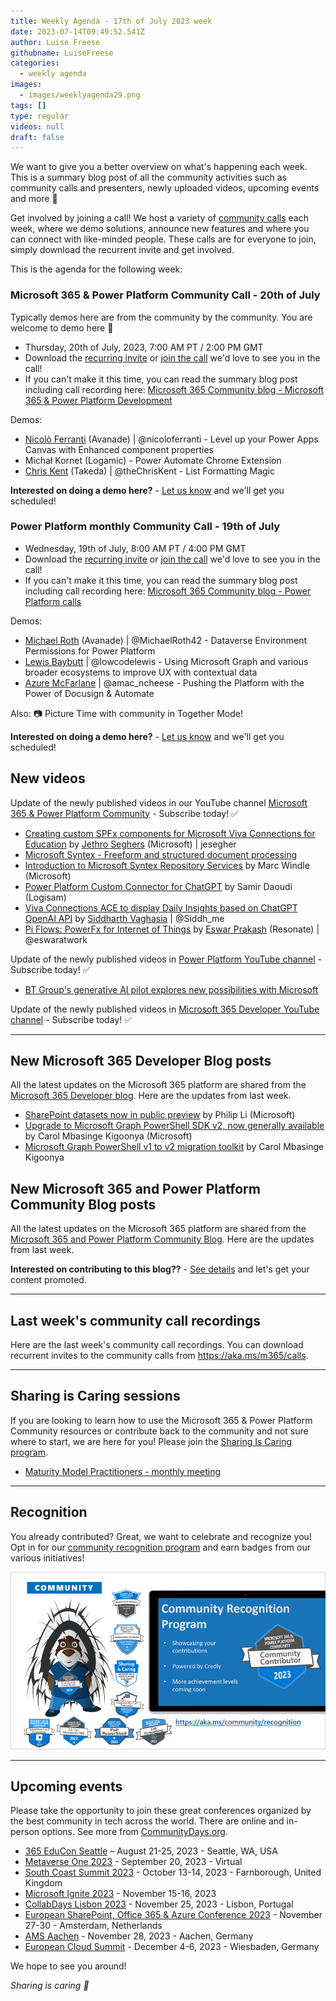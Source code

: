 ```yaml
---
title: Weekly Agenda - 17th of July 2023 week
date: 2023-07-14T09:49:52.541Z
author: Luise Freese
githubname: LuiseFreese
categories:
  - weekly agenda
images:
  - images/weeklyagenda29.png
tags: []
type: regular
videos: null
draft: false
---
```


We want to give you a better overview on what's happening each week. This is a summary blog post of all the community activities such as community calls and presenters, newly uploaded videos, upcoming events and more 🚀

Get involved by joining a call! We host a variety of [community calls](https://aka.ms/community/calls) each week, where we demo solutions, announce new features and where you can connect with like-minded people. These calls are for everyone to join, simply download the recurrent invite and get involved.

This is the agenda for the following week:

### Microsoft 365 & Power Platform Community Call - 20th of July

Typically demos here are from the community by the community. You are welcome to demo here 👋

* Thursday, 20th of July, 2023, 7:00 AM PT / 2:00 PM GMT
* Download the [recurring invite](https://aka.ms/spdev-sig-call) or [join the call](https://aka.ms/spdev-sig-call-join) we'd love to see you in the call!
* If you can't make it this time, you can read the summary blog post including call recording here: [Microsoft 365 Community blog - Microsoft 365 & Power Platform Development](https://pnp.github.io/blog/categories/microsoft-365-and-power-platform-development-community-call/)

Demos: 

* [Nicolò Ferranti](https://twitter.com/nicoloferranti) (Avanade) | @nicoloferranti - Level up your Power Apps Canvas with Enhanced component properties
* Michał Kornet (Logamic) - Power Automate Chrome Extension
* [Chris Kent](https://twitter.com/theChrisKent) (Takeda) | @theChrisKent - List Formatting Magic


**Interested on doing a demo here?** - [Let us know](https://aka.ms/community/request/demo) and we'll get you scheduled! 


### Power Platform monthly Community Call - 19th of July

* Wednesday, 19th of July, 8:00 AM PT / 4:00 PM GMT
* Download the [recurring invite](https://aka.ms/powerplatformcommunitycall) or [join the call](https://aka.ms/PowerPlatformMonthlyCall) we'd love to see you in the call!
* If you can't make it this time, you can read the summary blog post including call recording here: [Microsoft 365 Community blog - Power Platform calls](https://pnp.github.io/blog/categories/power-apps-community-call/)

Demos: 

* [Michael Roth](https://twitter.com/michaelroth42) (Avanade) | @MichaelRoth42 - Dataverse Environment Permissions for Power Platform
* [Lewis Baybutt](https://twitter.com/lowcodelewis) | @lowcodelewis - Using Microsoft Graph and various broader ecosystems to improve UX with contextual data
* [Azure McFarlane](https://twitter.com/amac_ncheese) | @amac_ncheese - Pushing the Platform with the Power of Docusign & Automate

Also: 📷 Picture Time with community in Together Mode!

**Interested on doing a demo here?** - [Let us know](https://aka.ms/community/request/demo) and we'll get you scheduled!

## New videos 

Update of the newly published videos in our YouTube channel [Microsoft 365 & Power Platform Community](https://www.youtube.com/channel/UC_mKdhw-V6CeCM7gTo_Iy7w) - Subscribe today! ✅

* [Creating custom SPFx components for Microsoft Viva Connections for Education](https://www.youtube.com/watch?v=OfaDltpRMRw&t=8s) by [Jethro Seghers](https://github.com/jesegher) (Microsoft) | jesegher
* [Microsoft Syntex - Freeform and structured document processing](https://www.youtube.com/watch?v=wIAYZOaXzm4&t=2s)
* [Introduction to Microsoft Syntex Repository Services](https://www.youtube.com/watch?v=zmWuIdloIqQ&t=4s) by Marc Windle (Microsoft)
* [Power Platform Custom Connector for ChatGPT](https://www.youtube.com/watch?v=mEmldgTDS6A&t=4s) by Samir Daoudi (Logisam)
* [Viva Connections ACE to display Daily Insights based on ChatGPT OpenAI API](https://www.youtube.com/watch?v=Zgh1CQGmi00&t=5s) by [Siddharth Vaghasia](https://twitter.com/siddh_me) | @Siddh_me
* [Pi Flows: PowerFx for Internet of Things](https://www.youtube.com/watch?v=2v2lKVC0Mlg&t=8s) by [Eswar Prakash](https://twitter.com/eswaratwork) (Resonate) | @eswaratwork

Update of the newly published videos in [Power Platform YouTube channel](https://www.youtube.com/@mspowerplatform) - Subscribe today! ✅

* [BT Group's generative AI pilot explores new possibilities with Microsoft](https://www.youtube.com/watch?v=_kMtoFkXwUo)

Update of the newly published videos in [Microsoft 365 Developer YouTube channel](https://www.youtube.com/@Microsoft365Developer) - Subscribe today! ✅

---

## New Microsoft 365 Developer Blog posts

All the latest updates on the Microsoft 365 platform are shared from the [Microsoft 365 Developer blog](https://devblogs.microsoft.com/microsoft365dev/). Here are the updates from last week.

* [SharePoint datasets now in public preview](https://devblogs.microsoft.com/microsoft365dev/sharepoint-datasets-now-in-public-preview/) by Philip Li (Microsoft)
* [Upgrade to Microsoft Graph PowerShell SDK v2, now generally available](https://devblogs.microsoft.com/microsoft365dev/upgrade-to-microsoft-graph-powershell-sdk-v2-now-generally-available/) by Carol Mbasinge Kigoonya (Microsoft)
* [Microsoft Graph PowerShell v1 to v2 migration toolkit](https://devblogs.microsoft.com/microsoft365dev/microsoft-graph-powershell-v1-to-v2-migration-toolkit/) by Carol Mbasinge Kigoonya


## New Microsoft 365 and Power Platform Community Blog posts

All the latest updates on the Microsoft 365 platform are shared from the [Microsoft 365 and Power Platform Community Blog](https://pnp.github.io/blog/). Here are the updates from last week.


**Interested on contributing to this blog??** - [See details](https://pnp.github.io/blog/post/contribute-blog/) and let's get your content promoted.

---

## Last week's community call recordings

Here are the last week's community call recordings. You can download recurrent invites to the community calls from https://aka.ms/m365/calls.

---

## Sharing is Caring sessions

If you are looking to learn how to use the Microsoft 365 & Power Platform Community resources or contribute back to the community and not sure where to start, we are here for you! Please join the [Sharing Is Caring program](https://pnp.github.io/sharing-is-caring/).

* [Maturity Model Practitioners - monthly meeting](https://aka.ms/mm4m365/invite)

---

## Recognition

You already contributed? Great, we want to celebrate and recognize you! Opt in for our [community recognition program](https://pnp.github.io/recognitionprogram/) and earn badges from our various initiatives! 

![together-221201.png](images/community-recognization-program.png)

---

## Upcoming events

Please take the opportunity to join these great conferences organized by the best community in tech across the world. There are online and in-person options. See more from [CommunityDays.org](https://www.communitydays.org/).

* [365 EduCon Seattle](https://365educon.com/Seattle/) – August 21-25, 2023 - Seattle, WA, USA
* [Metaverse One 2023](https://www.communitydays.org/event/2023-09-20/metaverse-one-2023) - September 20, 2023 - Virtual
* [South Coast Summit 2023](https://www.southcoastsummit.com/) - October 13-14, 2023 - Farnborough, United Kingdom
* [Microsoft Ignite 2023](https://ignite.microsoft.com/) - November 15-16, 2023
* [CollabDays Lisbon 2023](https://www.collabdays.org/2023-lisbon/) - November 25, 2023 - Lisbon, Portugal
* [European SharePoint, Office 365 & Azure Conference 2023](https://www.sharepointeurope.com/) - November 27-30 - Amsterdam, Netherlands
* [AMS Aachen](https://www.communitydays.org/event/2023-11-28/ams-aachen) - November 28, 2023 - Aachen, Germany
* [European Cloud Summit](https://www.cloudsummit.eu/) - December 4-6, 2023 - Wiesbaden, Germany

We hope to see you around!

_Sharing is caring 🧡_
